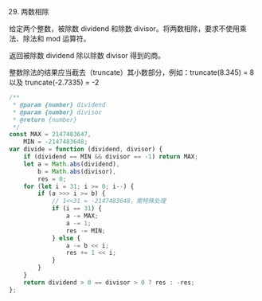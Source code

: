 29. 两数相除

给定两个整数，被除数 dividend 和除数 divisor。将两数相除，要求不使用乘法、除法和 mod 运算符。

返回被除数 dividend 除以除数 divisor 得到的商。

整数除法的结果应当截去（truncate）其小数部分，例如：truncate(8.345) = 8 以及 truncate(-2.7335) = -2

```javascript
/**
 * @param {number} dividend
 * @param {number} divisor
 * @return {number}
 */
const MAX = 2147483647,
    MIN = -2147483648;
var divide = function (dividend, divisor) {
    if (dividend == MIN && divisor == -1) return MAX;
    let a = Math.abs(dividend),
        b = Math.abs(divisor),
        res = 0;
    for (let i = 31; i >= 0; i--) {
        if (a >>> i >= b) {
            // 1<<31 = -2147483648，需特殊处理
            if (i == 31) {
                a -= MAX;
                a -= 1;
                res -= MIN;
            } else {
                a -= b << i;
                res += 1 << i;
            }
        }
    }
    return dividend > 0 == divisor > 0 ? res : -res;
};
```
